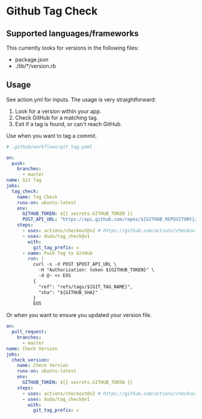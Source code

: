 # Github Tag Check

## Supported languages/frameworks

This currently looks for versions in the following files:

- package.json
- ./lib/*/version.rb

## Usage

See action.yml for inputs. The usage is very straightforward:

1. Look for a version within your app.
2. Check GitHub for a matching tag.
3. Exit if a tag is found, or can't reach GitHub.

Use when you want to tag a commit.

```yaml
# .github/workflows/git_tag.yaml

on:
  push:
    branches:
      - master
name: Git Tag
jobs:
  tag_check:
    name: Tag Check
    runs-on: ubuntu-latest
    env:
      GITHUB_TOKEN: ${{ secrets.GITHUB_TOKEN }}
      POST_API_URL: "https://api.github.com/repos/${GITHUB_REPOSITORY}/git/refs"
    steps:
      - uses: actions/checkout@v2 # https://github.com/actions/checkout
      - uses: dudo/tag_check@v1
        with:
          git_tag_prefix: v
      - name: Push Tag to GitHub
        run: |
          curl -s -X POST $POST_API_URL \
            -H "Authorization: token ${GITHUB_TOKEN}" \
            -d @- << EOS
          {
            "ref": "refs/tags/${GIT_TAG_NAME}",
            "sha": "${GITHUB_SHA}"
          }
          EOS
```

Or when you want to ensure you updated your version file.

```yaml
on:
  pull_request:
    branches:
      - master
name: Check Version
jobs:
  check_version:
    name: Check Version
    runs-on: ubuntu-latest
    env:
      GITHUB_TOKEN: ${{ secrets.GITHUB_TOKEN }}
    steps:
      - uses: actions/checkout@v2 # https://github.com/actions/checkout
      - uses: dudo/tag_check@v1
        with:
          git_tag_prefix: v
```
